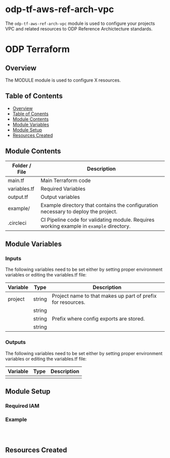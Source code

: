 # odp-tf-aws-ref-arch-vpc

The `odp-tf-aws-ref-arch-vpc` module is used to configure your projects VPC and related resources to ODP Reference Archictecture standards.

# ODP Terraform 

## Overview <a name="s1"></a>

The MODULE  module is used to configure X resources.

## Table of Contents <a name="s2"></a>

* [Overview](#s1)
* [Table of Conents](#s2)
* [Module Contents](#s3)
* [Module Variables](#s4)
* [Module Setup](#s5)
* [Resources Created](#s6)


## Module Contents <a name="s3"></a>

| Folder / File      |  Description  |
|---          |---    |
| main.tf   |   Main Terraform code |
| variables.tf   |   Required Variables |
| output.tf   |   Output variables |
| example/      |  Example directory that contains the configuration necessary to deploy the project. |
| .circleci   | CI Pipeline code for validating module.  Requires working example in `example` directory. |

## Module Variables  <a name="s4"></a>


### Inputs

The following variables need to be set either by setting proper environment variables or editing the variables.tf file:

| Variable      |  Type  |  Description  |
|---          |---        |---  | 
| project  |  string |   Project name to that makes up part of prefix for resources. |
|  |  string |    |
|   |  string |   Prefix where config exports are stored. |
|  |  string |    |


### Outputs

The following variables need to be set either by setting proper environment variables or editing the variables.tf file:

| Variable      |  Type  |  Description  |
|---          |---        |---  | 
|   |   |    |

## Module Setup <a name="s5"></a>


### Required IAM


### Example


```



```


## Resources Created <a name="s6"></a>

